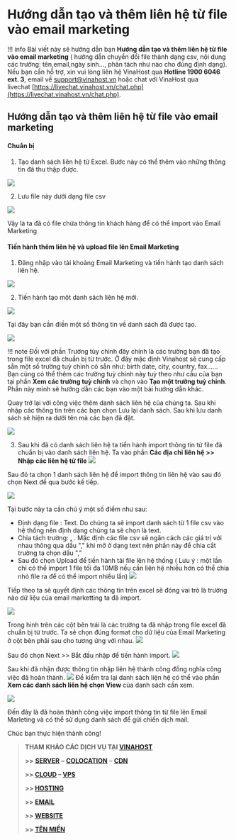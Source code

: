 # Hướng dẫn tạo và thêm liên hệ từ file vào email marketing

!!! info 
     Bài viết này sẽ hướng dẫn bạn **Hướng dẫn tạo và thêm liên hệ từ file vào email marketing** ( hướng dẫn chuyển đổi file thành dạng csv, nội dung các trường: tên,email,ngày sinh..., phân tách như nào cho đúng định dạng). Nếu bạn cần hỗ trợ, xin vui lòng liên hệ VinaHost qua **Hotline 1900 6046 ext. 3**, email về [support@vinahost.vn](mailto:support@vinahost.vn) hoặc chat với VinaHost qua livechat [https://livechat.vinahost.vn/chat.php](https://livechat.vinahost.vn/chat.php).

## Hướng dẫn tạo và thêm liên hệ từ file vào email marketing

#### Chuẩn bị

1. Tạo danh sách liên hệ từ Excel. Bước này có thể thêm vào những thông tin đã thu thập được.

![](images/e-mkt-01.png)

2. Lưu file này dưới dạng file csv

![](images/e-mkt-02.png)

Vậy là ta đã có file chứa thông tin khách hàng để có thể import vào Email Marketing

#### Tiến hành thêm liên hệ và upload file lên Email Marketing

1. Đăng nhập vào tài khoảng Email Marketing và tiến hành tạo danh sách liên hệ.

![](images/e-mkt-03.png)

2. Tiến hành tạo một danh sách liên hệ mới.

![](images/e-mkt-04.png)

Tại đây bạn cần điền một số thông tin về danh sách đã được tạo.

![](images/e-mkt-05.png)

!!! note
    Đối với phần Trường tùy chỉnh đây chính là các trường bạn đã tạo trong file excel đã chuẩn bị từ trước.
    Ở đây mặc định Vinahost sẽ cung cấp sẳn một số trường tuỳ chỉnh có sẳn như: birth date, city, country, fax......
    Bạn cũng có thể thêm các trường tuỳ chỉnh này tuỳ theo như cầu của bạn tại phần **Xem các trường tuỳ chỉnh** và chọn vào **Tạo một trường tuỳ chỉnh**. Phần này mình sẽ hướng dẫn các bạn vào một bài hướng dẫn khác.

Quay trở lại với công việc thêm danh sách liên hệ của chúng ta. Sau khi nhập các thông tin trên các bạn chọn Lưu lại danh sách.
Sau khi lưu danh sách sẽ hiện ra dưới tên mà các bạn đã đặt.

![](images/e-mkt-06.png)

3. Sau khi đã có danh sách liên hệ ta tiến hành import thông tin từ file đã chuẩn bị vào danh sách liên hệ.
Ta vào phần **Các địa chỉ liên hệ >> Nhập các liên hệ từ file**
![](images/e-mkt-07.png)

Sau đó ta chọn 1 danh sách liên hệ để import thông tin liên hệ vào sau đó chọn Next để qua bước kế tiếp.

![](images/e-mkt-08.png)

Tại bước này ta cần chú ý một số điểm như sau: 
- Định dạng file : Text. Do chúng ta sẽ import danh sách từ 1 file csv vào hệ thống nên định dạng chúng ta sẽ chọn là text.
- Chia tách trường: **,** . Mặc định các file csv sẽ ngăn cách các giá trị với nhau thông qua dấu "," khi mở ở dạng text nên phần này để chia cắt trường ta chọn dấu ","
- Sau đó chọn Upload để tiến hành tải file lên hệ thống ( Lưu ý : một lần chỉ có thể import 1 file tối đa 10MB nếu cần liên hệ nhiều hơn có thể chia nhỏ file ra để có thể import nhiều lần)
![](images/e-mkt-09.png)

Tiếp theo ta sẽ quyết định các thông tin trên excel sẽ đóng vai trò là trường nào dữ liệu của email marketting ta đã import.

![](images/e-mkt-10.png)

Trong hình trên các cột bên trái là các trường ta đã nhập trong file excel đã chuẩn bị từ trước. Ta sẽ chọn đúng format cho dữ liệu của Email Marketing ở cột bên phải sau cho tương ứng với nhau.
![](images/e-mkt-11.png)

Sau đó chọn Next >> Bắt đầu nhập để tiến hành import.
![](images/e-mkt-12.png)

Sau khi đã nhận được thông tin nhập liên hệ thành công đồng nghĩa công việc đã hoàn thành.
![](images/e-mkt-13.png)
Để kiểm tra lại danh sách liện hệ có thể vào phần **Xem các danh sách liên hệ chọn View** của danh sách cần xem.

![](images/e-mkt-14.png)

Đến đây là đã hoàn thành công việc import thông tin từ file lên Email Marleting và có thể sử dụng danh sách để gửi chiến dịch mail.

Chúc bạn thực hiện thành công!

> **THAM KHẢO CÁC DỊCH VỤ TẠI [VINAHOST](https://vinahost.vn/)**
> 
> **\>>** [**SERVER**](https://vinahost.vn/thue-may-chu-rieng/) **–** [**COLOCATION**](https://vinahost.vn/colocation.html) – [**CDN**](https://vinahost.vn/dich-vu-cdn-chuyen-nghiep)
> 
> **\>> [CLOUD](https://vinahost.vn/cloud-server-gia-re/) – [VPS](https://vinahost.vn/vps-ssd-chuyen-nghiep/)**
> 
> **\>> [HOSTING](https://vinahost.vn/wordpress-hosting)**
> 
> **\>> [EMAIL](https://vinahost.vn/email-hosting)**
> 
> **\>> [WEBSITE](http://vinawebsite.vn/)**
> 
> **\>> [TÊN MIỀN](https://vinahost.vn/ten-mien-gia-re/)**

